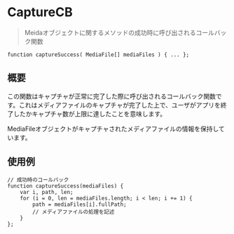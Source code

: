 CaptureCB
=========

> Meidaオブジェクトに関するメソッドの成功時に呼び出されるコールバック関数

    function captureSuccess( MediaFile[] mediaFiles ) { ... };

概要
-----------

この関数はキャプチャが正常に完了した際に呼び出されるコールバック関数です。これはメディアファイルのキャプチャが完了した上で、ユーザがアプリを終了したかキャプチャ数が上限に達したことを意味します。

MediaFileオブジェクトがキャプチャされたメディアファイルの情報を保持しています。

使用例
-------------

    // 成功時のコールバック
    function captureSuccess(mediaFiles) {
        var i, path, len;
        for (i = 0, len = mediaFiles.length; i < len; i += 1) {
            path = mediaFiles[i].fullPath;
            // メディアファイルの処理を記述
        }
    };
